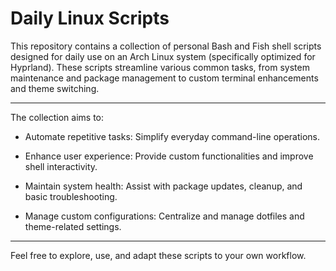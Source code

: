 # Daily Linux Scripts

This repository contains a collection of personal Bash and Fish shell scripts designed for daily use on an Arch Linux system (specifically optimized for Hyprland). These scripts streamline various common tasks, from system maintenance and package management to custom terminal enhancements and theme switching.

---
The collection aims to:

   * Automate repetitive tasks: Simplify everyday command-line operations.

   * Enhance user experience: Provide custom functionalities and improve shell interactivity.

   * Maintain system health: Assist with package updates, cleanup, and basic troubleshooting.

   * Manage custom configurations: Centralize and manage dotfiles and theme-related settings.
---

Feel free to explore, use, and adapt these scripts to your own workflow.
